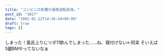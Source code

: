```yaml
---
title: "コンビニの影響か昼夜逆転気味。"
post_id: "3027"
date: "2002-01-22T14:36:44+09:00"
draft: true
tags: []
---
```



しまった！風呂上りにリポ11飲んでしまった……ね、寝付けない←阿呆 そいえば5鍵BMやってないなぁ
